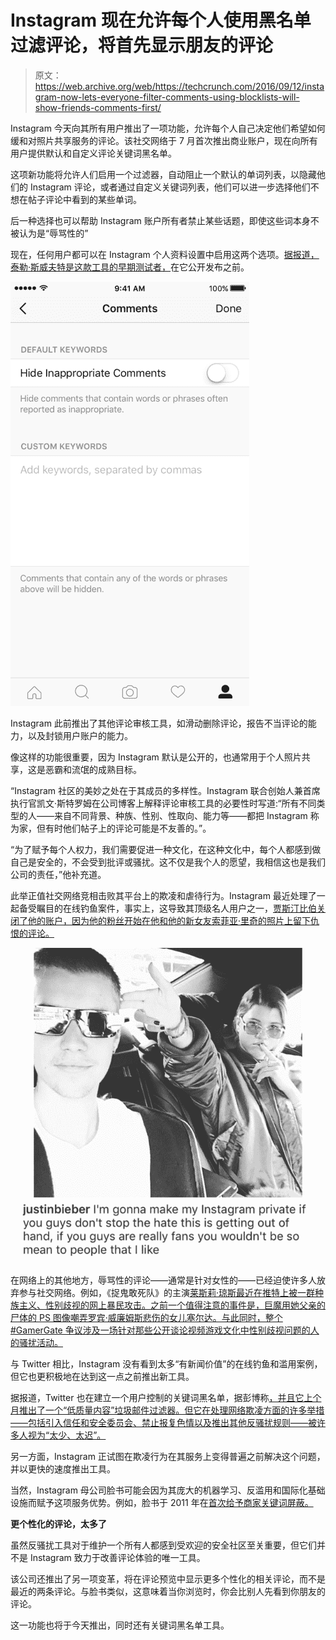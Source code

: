 # Instagram 现在允许每个人使用黑名单过滤评论，将首先显示朋友的评论 

> 原文：<https://web.archive.org/web/https://techcrunch.com/2016/09/12/instagram-now-lets-everyone-filter-comments-using-blocklists-will-show-friends-comments-first/>

Instagram 今天向其所有用户推出了一项功能，允许每个人自己决定他们希望如何缓和对照片共享服务的评论。该社交网络于 7 月首次推出商业账户，现在向所有用户提供默认和自定义评论关键词黑名单。

这项新功能将允许人们启用一个过滤器，自动阻止一个默认的单词列表，以隐藏他们的 Instagram 评论，或者通过自定义关键词列表，他们可以进一步选择他们不想在帖子评论中看到的某些单词。

后一种选择也可以帮助 Instagram 账户所有者禁止某些话题，即使这些词本身不被认为是“辱骂性的”

现在，任何用户都可以在 Instagram 个人资料设置中启用这两个选项。[据报道，泰勒·斯威夫特是这款工具的早期测试者，](https://web.archive.org/web/20221206115206/http://www.thetimes.co.uk/article/taylor-swift-given-right-to-delete-online-abuse-s02ks7k33)在它公开发布之前。

![unnamed](img/cde3cb3aeb9188d747f89620d350f259.png)

Instagram 此前推出了其他评论审核工具，如滑动删除评论，报告不当评论的能力，以及封锁用户账户的能力。

像这样的功能很重要，因为 Instagram 默认是公开的，也通常用于个人照片共享，这是恶霸和流氓的成熟目标。

“Instagram 社区的美妙之处在于其成员的多样性。Instagram 联合创始人兼首席执行官凯文·斯特罗姆在公司博客上解释评论审核工具的必要性时写道:“所有不同类型的人——来自不同背景、种族、性别、性取向、能力等——都把 Instagram 称为家，但有时他们帖子上的评论可能是不友善的。”。

“为了赋予每个人权力，我们需要促进一种文化，在这种文化中，每个人都感到做自己是安全的，不会受到批评或骚扰。这不仅是我个人的愿望，我相信这也是我们公司的责任，”他补充道。

此举正值社交网络竞相击败其平台上的欺凌和虐待行为。Instagram 最近处理了一起备受瞩目的在线钓鱼案件，事实上，这导致其顶级名人用户之一，[贾斯汀比伯关闭了他的账户，因为他的粉丝开始在他和他的新女友索菲亚·里奇的照片上留下仇恨的评论。](https://web.archive.org/web/20221206115206/http://www.cnn.com/2016/08/16/entertainment/justin-bieber-sofia-richie-instagram/)

![justin-bieber-and-sofia-richie](img/8a4226cd2d6e2590f3c8949e741a14c1.png)

在网络上的其他地方，辱骂性的评论——通常是针对女性的——已经迫使许多人放弃参与社交网络。例如，《捉鬼敢死队》的主演[莱斯莉·琼斯最近在推特上被一群种族主义、性别歧视的网上暴民攻击。之前一个值得注意的事件是，巨魔用她父亲的尸体的 PS 图像嘲弄罗宾·威廉姆斯悲伤的女儿塞尔达。与此同时，整个#GamerGate 争议涉及一场针对那些公开谈论视频游戏文化中性别歧视问题的人的骚扰活动。](https://web.archive.org/web/20221206115206/http://fusion.net/story/327103/leslie-jones-twitter-racism/)

与 Twitter 相比，Instagram 没有看到太多“有新闻价值”的在线钓鱼和滥用案例，但它也更积极地在达到这一点之前推出新工具。

据报道，Twitter 也在建立一个用户控制的关键词黑名单，据彭博称[，并且它上个月推出了一个“低质量内容”垃圾邮件过滤器。但它在处理网络欺凌方面的许多举措——包括引入信任和安全委员会、禁止报复色情以及推出其他反骚扰规则——被许多人视为“太少、太迟”。](https://web.archive.org/web/20221206115206/http://www.bloomberg.com/news/articles/2016-08-26/twitter-said-to-work-on-anti-harassment-keyword-filtering-tool)

另一方面，Instagram 正试图在欺凌行为在其服务上变得普遍之前解决这个问题，并以更快的速度推出工具。

当然，Instagram 母公司脸书可能会因为其庞大的机器学习、反滥用和国际化基础设施而赋予这项服务优势。例如，脸书于 2011 年在[首次给予商家关键词屏蔽。](https://web.archive.org/web/20221206115206/http://www.adweek.com/socialtimes/keyword-moderation-profanity-blocklist/256856)

**更个性化的评论，太多了**

虽然反骚扰工具对于维护一个所有人都感到受欢迎的安全社区至关重要，但它们并不是 Instagram 致力于改善评论体验的唯一工具。

该公司还推出了另一项变革，将在评论预览中显示更多个性化的相关评论，而不是最近的两条评论。与脸书类似，这意味着当你浏览时，你会比别人先看到你朋友的评论。

这一功能也将于今天推出，同时还有关键词黑名单工具。